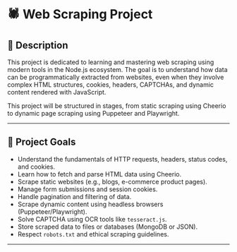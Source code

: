 # 🕷️ Web Scraping Project

## 📄 Description

This project is dedicated to learning and mastering web scraping using modern tools in the Node.js ecosystem. The goal is to understand how data can be programmatically extracted from websites, even when they involve complex HTML structures, cookies, headers, CAPTCHAs, and dynamic content rendered with JavaScript.

This project will be structured in stages, from static scraping using Cheerio to dynamic page scraping using Puppeteer and Playwright.

---

## 🎯 Project Goals

- Understand the fundamentals of HTTP requests, headers, status codes, and cookies.
- Learn how to fetch and parse HTML data using Cheerio.
- Scrape static websites (e.g., blogs, e-commerce product pages).
- Manage form submissions and session cookies.
- Handle pagination and filtering of data.
- Scrape dynamic content using headless browsers (Puppeteer/Playwright).
- Solve CAPTCHA using OCR tools like `tesseract.js`.
- Store scraped data to files or databases (MongoDB or JSON).
- Respect `robots.txt` and ethical scraping guidelines.

---

